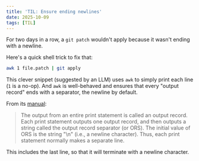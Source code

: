 ```yaml
---
title: 'TIL: Ensure ending newlines'
date: 2025-10-09
tags: [TIL]
---
```


For two days in a row, a `git patch` wouldn't apply because it wasn't ending
with a newline.

Here's a quick shell trick to fix that:

```bash
awk 1 file.patch | git apply
```

This clever snippet (suggested by an LLM) uses `awk` to simply print each line
(`1` is a no-op). And `awk` is well-behaved and ensures that every "output
record" ends with a separator, the newline by default.

From its [manual](https://www.gnu.org/software/gawk/manual/gawk.html#Output-Separators-1):

> The output from an entire print statement is called an output record. Each
> print statement outputs one output record, and then outputs a string called
> the output record separator (or ORS). The initial value of ORS is the string
> "\n" (i.e., a newline character). Thus, each print statement normally makes a
> separate line.

This includes the last line, so that it will terminate with a newline
character.
